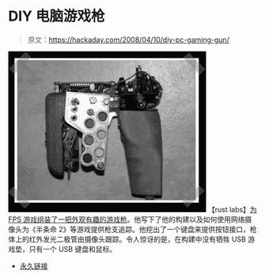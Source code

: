 # DIY 电脑游戏枪

> 原文：<https://hackaday.com/2008/04/10/diy-pc-gaming-gun/>

![](img/86b2636161252a2c2cc776338790d8ac.png)
【rust labs】[为 FPS 游戏组装了一把外观有趣的游戏枪](http://www.instructables.com/id/FPS-arcade-style-gun/)。他写下了他的构建以及如何使用网络摄像头为《半条命 2》等游戏提供枪支追踪。他挖出了一个键盘来提供按钮接口，枪体上的红外发光二极管由摄像头跟踪。令人惊讶的是，在构建中没有牺牲 USB 游戏垫，只有一个 USB 键盘和鼠标。

*   [永久链接](http://www.instructables.com/id/FPS-arcade-style-gun/)